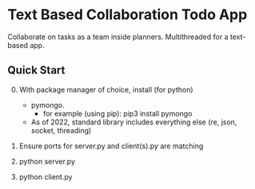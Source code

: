 # Text Based Collaboration Todo App

Collaborate on tasks as a team inside planners.
Multithreaded for a text-based app.

## Quick Start

0. With package manager of choice, install (for python)

   - pymongo.
     - for example (using pip): pip3 install pymongo
   - As of 2022, standard library includes everything else (re, json, socket, threading)

1. Ensure ports for server.py and client(s).py are matching
2. python server.py
3. python client.py
